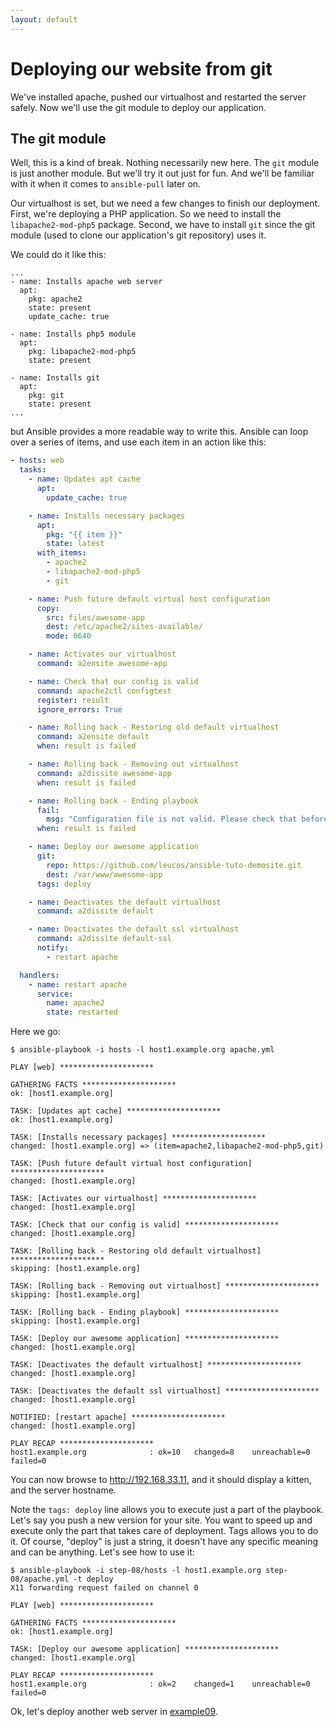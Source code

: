 ```yaml
---
layout: default
---
```


# Deploying our website from git

We've installed apache, pushed our virtualhost and restarted the server safely.
Now we'll use the git module to deploy our application.

## The git module

Well, this is a kind of break. Nothing necessarily new here. The `git` module is
just another module. But we'll try it out just for fun. And we'll be familiar with
it when it comes to `ansible-pull` later on.

Our virtualhost is set, but we need a few changes to finish our deployment.
First, we're deploying a PHP application. So we need to install the
`libapache2-mod-php5` package. Second, we have to install `git` since the
git module (used to clone our application's git repository) uses it.

We could do it like this:

```
...
- name: Installs apache web server
  apt:
    pkg: apache2
    state: present
    update_cache: true

- name: Installs php5 module
  apt:
    pkg: libapache2-mod-php5
    state: present

- name: Installs git
  apt:
    pkg: git
    state: present
...
```

but Ansible provides a more readable way to write this.
Ansible can loop over a series of items, and use each item in an action like this:


```yaml
- hosts: web
  tasks:
    - name: Updates apt cache
      apt:
        update_cache: true

    - name: Installs necessary packages
      apt:
        pkg: "{{ item }}"
        state: latest
      with_items:
        - apache2
        - libapache2-mod-php5
        - git

    - name: Push future default virtual host configuration
      copy:
        src: files/awesome-app
        dest: /etc/apache2/sites-available/
        mode: 0640

    - name: Activates our virtualhost
      command: a2ensite awesome-app

    - name: Check that our config is valid
      command: apache2ctl configtest
      register: result
      ignore_errors: True

    - name: Rolling back - Restoring old default virtualhost
      command: a2ensite default
      when: result is failed

    - name: Rolling back - Removing out virtualhost
      command: a2dissite awesome-app
      when: result is failed

    - name: Rolling back - Ending playbook
      fail:
        msg: "Configuration file is not valid. Please check that before re-running the playbook."
      when: result is failed

    - name: Deploy our awesome application
      git:
        repo: https://github.com/leucos/ansible-tuto-demosite.git
        dest: /var/www/awesome-app
      tags: deploy

    - name: Deactivates the default virtualhost
      command: a2dissite default

    - name: Deactivates the default ssl virtualhost
      command: a2dissite default-ssl
      notify:
        - restart apache

  handlers:
    - name: restart apache
      service:
        name: apache2
        state: restarted
```


Here we go:

```
$ ansible-playbook -i hosts -l host1.example.org apache.yml

PLAY [web] *********************

GATHERING FACTS *********************
ok: [host1.example.org]

TASK: [Updates apt cache] *********************
ok: [host1.example.org]

TASK: [Installs necessary packages] *********************
changed: [host1.example.org] => (item=apache2,libapache2-mod-php5,git)

TASK: [Push future default virtual host configuration] *********************
changed: [host1.example.org]

TASK: [Activates our virtualhost] *********************
changed: [host1.example.org]

TASK: [Check that our config is valid] *********************
changed: [host1.example.org]

TASK: [Rolling back - Restoring old default virtualhost] *********************
skipping: [host1.example.org]

TASK: [Rolling back - Removing out virtualhost] *********************
skipping: [host1.example.org]

TASK: [Rolling back - Ending playbook] *********************
skipping: [host1.example.org]

TASK: [Deploy our awesome application] *********************
changed: [host1.example.org]

TASK: [Deactivates the default virtualhost] *********************
changed: [host1.example.org]

TASK: [Deactivates the default ssl virtualhost] *********************
changed: [host1.example.org]

NOTIFIED: [restart apache] *********************
changed: [host1.example.org]

PLAY RECAP *********************
host1.example.org              : ok=10   changed=8    unreachable=0    failed=0    
```

You can now browse to http://192.168.33.11, and it should display a kitten, and the server hostname.

Note the `tags: deploy` line allows you to execute just a part of the playbook.
Let's say you push a new version for your site.
You want to speed up and execute only the part that takes care of deployment.
Tags allows you to do it.
Of course, "deploy" is just a string, it doesn't have any specific meaning and can be anything.
Let's see how to use it:

```
$ ansible-playbook -i step-08/hosts -l host1.example.org step-08/apache.yml -t deploy
X11 forwarding request failed on channel 0

PLAY [web] *********************

GATHERING FACTS *********************
ok: [host1.example.org]

TASK: [Deploy our awesome application] *********************
changed: [host1.example.org]

PLAY RECAP *********************
host1.example.org              : ok=2    changed=1    unreachable=0    failed=0    
```

Ok, let's deploy another web server in [example09](../example09).

